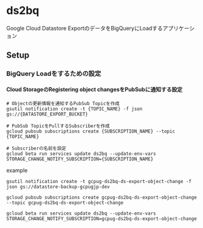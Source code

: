 # ds2bq
Google Cloud Datastore ExportのデータをBigQueryにLoadするアプリケーション

## Setup

### BigQuery Loadをするための設定

#### Cloud StorageのRegistering object changesをPubSubに通知する設定

```
# Objectの更新情報を通知するPubSub Topicを作成
gsutil notification create -t {TOPIC_NAME} -f json gs://{DATASTORE_EXPORT_BUCKET}

# PubSub TopicをPullするSubscriberを作成
gcloud pubsub subscriptions create {SUBSCRIPTION_NAME} --topic {TOPIC_NAME}

# Subscriberの名前を設定
gcloud beta run services update ds2bq --update-env-vars STORAGE_CHANGE_NOTIFY_SUBSCRIPTION={SUBSCRIPTION_NAME}
```

example

```
gsutil notification create -t gcpug-ds2bq-ds-export-object-change -f json gs://datastore-backup-gcpugjp-dev

gcloud pubsub subscriptions create gcpug-ds2bq-ds-export-object-change --topic gcpug-ds2bq-ds-export-object-change

gcloud beta run services update ds2bq --update-env-vars STORAGE_CHANGE_NOTIFY_SUBSCRIPTION=gcpug-ds2bq-ds-export-object-change
```